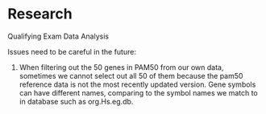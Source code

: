 # Research
Qualifying Exam Data Analysis

Issues need to be careful in the future:
1. When filtering out the 50 genes in PAM50 from our own data, sometimes we cannot select out all 50 of them because the pam50 reference data is not the most recently updated version. 
   Gene symbols can have different names, comparing to the symbol names we match to in database such as org.Hs.eg.db.
